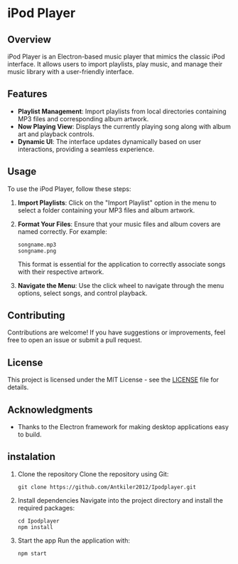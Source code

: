 # iPod Player

## Overview
iPod Player is an Electron-based music player that mimics the classic iPod interface. It allows users to import playlists, play music, and manage their music library with a user-friendly interface.

## Features
- **Playlist Management**: Import playlists from local directories containing MP3 files and corresponding album artwork.
- **Now Playing View**: Displays the currently playing song along with album art and playback controls.
- **Dynamic UI**: The interface updates dynamically based on user interactions, providing a seamless experience.

## Usage
To use the iPod Player, follow these steps:

1. **Import Playlists**: Click on the "Import Playlist" option in the menu to select a folder containing your MP3 files and album artwork.
2. **Format Your Files**: Ensure that your music files and album covers are named correctly. For example:
   ```
   songname.mp3
   songname.png
   ```
   This format is essential for the application to correctly associate songs with their respective artwork.

3. **Navigate the Menu**: Use the click wheel to navigate through the menu options, select songs, and control playback.

## Contributing
Contributions are welcome! If you have suggestions or improvements, feel free to open an issue or submit a pull request.

## License
This project is licensed under the MIT License - see the [LICENSE](LICENSE) file for details.

## Acknowledgments
- Thanks to the Electron framework for making desktop applications easy to build.

## instalation
1. Clone the repository
Clone the repository using Git:

   ```
   git clone https://github.com/Antkiler2012/Ipodplayer.git  
   ```
2. Install dependencies
Navigate into the project directory and install the required packages:
   ```
   cd Ipodplayer  
   npm install  
   ```
3. Start the app
Run the application with:
   ```
   npm start  
   ```
